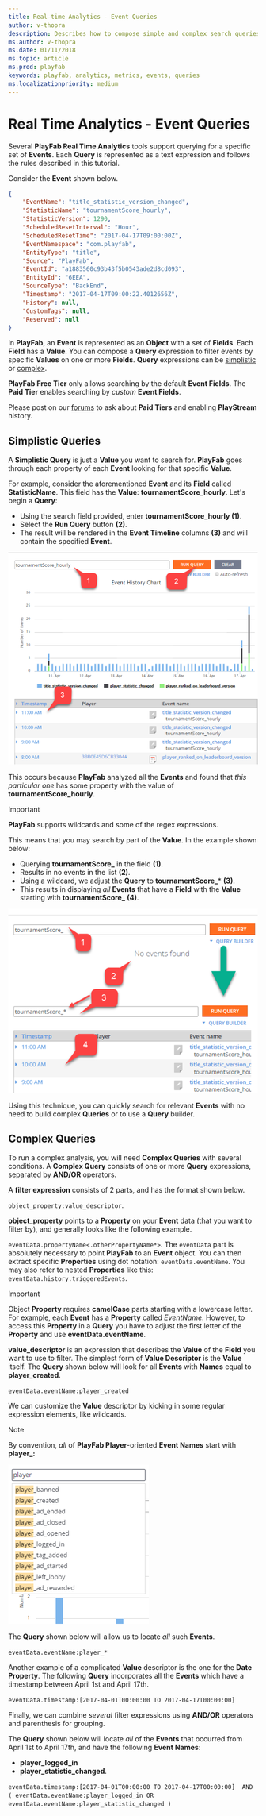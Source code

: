 ```yaml
---
title: Real-time Analytics - Event Queries
author: v-thopra
description: Describes how to compose simple and complex search queries for PlayFab events.
ms.author: v-thopra
ms.date: 01/11/2018
ms.topic: article
ms.prod: playfab
keywords: playfab, analytics, metrics, events, queries
ms.localizationpriority: medium
---
```


# Real Time Analytics - Event Queries

Several **PlayFab Real Time Analytics** tools support querying for a specific set of **Events**. Each **Query** is represented as a text expression and follows the rules described in this tutorial.

Consider the **Event** shown below.

```json
{
    "EventName": "title_statistic_version_changed",
    "StatisticName": "tournamentScore_hourly",
    "StatisticVersion": 1290,
    "ScheduledResetInterval": "Hour",
    "ScheduledResetTime": "2017-04-17T09:00:00Z",
    "EventNamespace": "com.playfab",
    "EntityType": "title",
    "Source": "PlayFab",
    "EventId": "a1883560c93b43f5b0543ade2d8cd093",
    "EntityId": "6EEA",
    "SourceType": "BackEnd",
    "Timestamp": "2017-04-17T09:00:22.4012656Z",
    "History": null,
    "CustomTags": null,
    "Reserved": null
}
```

In **PlayFab**, an **Event** is represented as an **Object** with a set of **Fields**. Each **Field** has a **Value**. You can compose a **Query** expression to filter events by specific **Values** on one or more **Fields**. **Query** expressions can be [simplistic](#simplistic-queries) or [complex](#complex-queries).

**PlayFab Free Tier** only allows searching by the default **Event Fields**. The **Paid Tier** enables searching by *custom* **Event Fields**.

Please post on our [forums](https://community.playfab.com/questions/ask.html) to ask about **Paid Tiers** and enabling **PlayStream** history.

## Simplistic Queries

A **Simplistic Query** is just a **Value** you want to search for. **PlayFab** goes through each property of each **Event** looking for that specific **Value**.

For example, consider the aforementioned **Event** and its **Field** called **StatisticName**.
This field has the **Value**: **tournamentScore_hourly**.  Let's begin a **Query**:

- Using the search field provided, enter **tournamentScore_hourly (1)**.
- Select the **Run Query** button **(2)**.
- The result will be rendered in the **Event Timeline** columns **(3)** and will contain the specified **Event**.

![Simplistic Event Query - Straight value](media/tutorials/simplistic-event-query-straight-value.png)  

This occurs because **PlayFab** analyzed all the **Events** and found that *this particular one* has some property with the value of **tournamentScore_hourly**.

> [!IMPORTANT]
> **PlayFab** supports wildcards and some of the regex expressions.

This means that you may search by part of the **Value**.  In the example shown below:

- Querying **tournamentScore_** in the field **(1)**.
- Results in no events in the list **(2)**.
- Using a wildcard, we adjust the **Query** to **tournamentScore_*** **(3)**.
- This results in displaying *all* **Events** that have a **Field** with the **Value** starting with **tournamentScore_** **(4)**.

![Simplistic Event Query - Wildcard value](media/tutorials/simplistic-event-query-wildcard-value.png)  

Using this technique, you can quickly search for relevant **Events** with no need to build complex **Queries** or to use a **Query** builder.

## Complex Queries

To run a complex analysis, you will need **Complex Queries** with several conditions. A **Complex Query** consists of one or more **Query** expressions, separated by **AND/OR** operators.

A **filter expression** consists of 2 parts, and has the format shown below.

`object_property:value_descriptor`.

**object_property** points to a **Property** on your **Event** data (that you want to filter by), and generally looks like the following example.

 `eventData.propertyName<.otherPropertyName*>`. The `eventData` part is absolutely necessary to point **PlayFab** to an **Event** object. You can then extract specific **Properties** using dot notation: `eventData.eventName`. You may also refer to nested **Properties** like this: `eventData.history.triggeredEvents`.

> [!IMPORTANT]
> Object **Property** requires **camelCase** parts starting with a lowercase letter. For example, each **Event** has a **Property** called *EventName*. However, to access this **Property** in a **Query** you have to adjust the first letter of the **Property** and use **eventData.eventName**.

**value_descriptor** is an expression that describes the **Value** of the **Field** you want to use to filter. The simplest form of **Value Descriptor** is the **Value** itself. The **Query** shown below will look for all **Events** with **Names** equal to **player_created**.

`eventData.eventName:player_created`

We can customize the **Value** descriptor by kicking in some regular expression elements, like wildcards.

> [!NOTE]
> By convention, *all* of **PlayFab Player**-oriented **Event Names** start with **player_:**

![PlayFab player event names](media/tutorials/playfab-player-event-names.png)  

The **Query** shown below will allow us to locate *all* such **Events**.

`eventData.eventName:player_*`

Another example of a complicated **Value** descriptor is the one for the **Date Property**. The following **Query** incorporates all the **Events** which have a timestamp between April 1st and April 17th.

`eventData.timestamp:[2017-04-01T00:00:00 TO 2017-04-17T00:00:00]`

Finally, we can combine *several* filter expressions using **AND/OR** operators and parenthesis for grouping.

The **Query** shown below will locate *all* of the **Events** that occurred from April 1st to April 17th, and have the following **Event Names**:

- **player_logged_in**
- **player_statistic_changed**.

`eventData.timestamp:[2017-04-01T00:00:00 TO 2017-04-17T00:00:00]  AND ( eventData.eventName:player_logged_in OR eventData.eventName:player_statistic_changed )`
